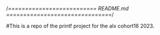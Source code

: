 
/*========================== README.md ===============================*/

#This is a repo of the  printf project for the alx cohort16 2023.
